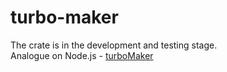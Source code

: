# turbo-maker

The crate is in the development and testing stage.<br>
Analogue on Node.js - [turboMaker](https://www.npmjs.com/package/turbo-maker)
